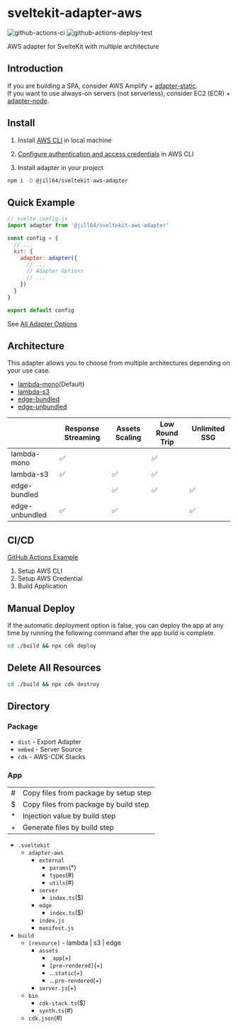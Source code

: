 # sveltekit-adapter-aws

![github-actions-ci](https://github.com/jill64/sveltekit-adapter-aws/actions/workflows/ci.yml/badge.svg)
![github-actions-deploy-test](https://github.com/jill64/sveltekit-adapter-aws/actions/workflows/deploy-test.yml/badge.svg)

AWS adapter for SvelteKit with multiple architecture

## Introduction

If you are building a SPA, consider AWS Amplify + [adapter-static](https://kit.svelte.dev/docs/single-page-apps).  
If you want to use always-on servers (not serverless), consider EC2 (ECR) + [adapter-node](https://kit.svelte.dev/docs/adapter-node).

## Install

1. Install [AWS CLI](https://docs.aws.amazon.com/cli/latest/userguide/getting-started-install.html) in local machine

2. [Configure authentication and access credentials](https://docs.aws.amazon.com/cli/latest/userguide/cli-chap-authentication.html) in AWS CLI

3. Install adapter in your project

```sh
npm i -D @jill64/sveltekit-aws-adapter
```

## Quick Example

```js
// svelte.config.js
import adapter from '@jill64/sveltekit-aws-adapter'

const config = {
  // ...
  kit: {
    adapter: adapter({
      // ...
      // Adapter Options
      // ...
    })
  }
}

export default config
```

See [All Adapter Options](./packages/adapter/src/types/AdapterOptions.ts)

## Architecture

This adapter allows you to choose from multiple architectures depending on your use case.

- [lambda-mono](./docs/lambda-mono/README.md)(Default)
- [lambda-s3](./docs/lambda-s3/README.md)
- [edge-bundled](./docs/edge-bundled/README.md)
- [edge-unbundled](./docs/edge-unbundled/README.md)

|                | Response Streaming | Assets Scaling | Low Round Trip | Unlimited SSG |
| -------------- | ------------------ | -------------- | -------------- | ------------- |
| lambda-mono    | ✅                 |                | ✅             |               |
| lambda-s3      | ✅                 | ✅             | ✅             |               |
| edge-bundled   |                    | ✅             | ✅             | ✅            |
| edge-unbundled | ✅                 | ✅             |                | ✅            |

## CI/CD

[GitHub Actions Example](./.github/workflows)

1. Setup AWS CLI
2. Setup AWS Credential
3. Build Application

## Manual Deploy

If the automatic deployment option is false, you can deploy the app at any time by running the following command after the app build is complete.

```sh
cd ./build && npx cdk deploy
```

## Delete All Resources

```sh
cd ./build && npx cdk destroy
```

## Directory

### Package

- `dist` - Export Adapter
- `embed` - Server Source
- `cdk` - AWS-CDK Stacks

### App

|     |                                       |
| --- | ------------------------------------- |
| #   | Copy files from package by setup step |
| $   | Copy files from package by build step |
| \*  | Injection value by build step         |
| +   | Generate files by build step          |

- `.sveltekit`
  - `adapter-aws`
    - `external`
      - `params`(\*)
      - `types`(#)
      - `utils`(#)
    - `server`
      - `index.ts`($)
    - `edge`
      - `index.ts`($)
    - `index.js`
    - `manifest.js`
- `build`
  - `[resource]` - lambda | s3 | edge
    - `assets`
      - `_app`(+)
      - `[pre-rendered]`(+)
      - ...`static`(+)
      - ...`pre-rendered`(+)
    - `server.js`(+)
  - `bin`
    - `cdk-stack.ts`($)
    - `synth.ts`(#)
  - `cdk.json`(#)
